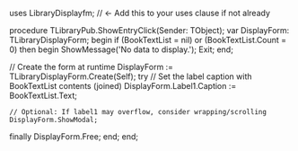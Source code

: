 uses
  LibraryDisplayfm; // <- Add this to your uses clause if not already

procedure TLibraryPub.ShowEntryClick(Sender: TObject);
var
  DisplayForm: TLibraryDisplayForm;
begin
  if (BookTextList = nil) or (BookTextList.Count = 0) then
  begin
    ShowMessage('No data to display.');
    Exit;
  end;

  // Create the form at runtime
  DisplayForm := TLibraryDisplayForm.Create(Self);
  try
    // Set the label caption with BookTextList contents (joined)
    DisplayForm.Label1.Caption := BookTextList.Text;

    // Optional: If label1 may overflow, consider wrapping/scrolling
    DisplayForm.ShowModal;
  finally
    DisplayForm.Free;
  end;
end;
